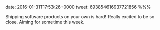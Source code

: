 date: 2016-01-31T17:53:26+0000
tweet: 693854616937721856
%%%

Shipping software products on your own is hard! Really excited to be so close. Aiming for sometime this week.
